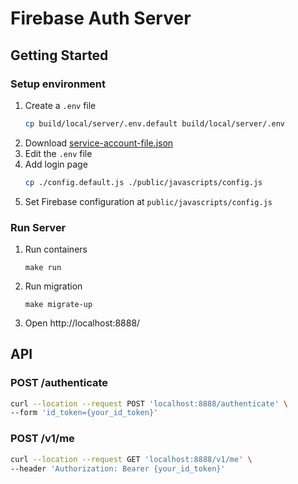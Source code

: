# Firebase Auth Server
## Getting Started
### Setup environment
1. Create a `.env` file
   ```sh
   cp build/local/server/.env.default build/local/server/.env
   ```
1. Download [service-account-file.json](https://firebase.google.com/docs/admin/setup)
1. Edit the `.env` file
1. Add login page
   ```sh
   cp ./config.default.js ./public/javascripts/config.js
   ```
1. Set Firebase configuration at `public/javascripts/config.js`
    
### Run Server
1. Run containers
   ```
   make run
   ```
1. Run migration
   ```
   make migrate-up
   ```
1. Open http://localhost:8888/
## API
### POST /authenticate
```sh
curl --location --request POST 'localhost:8888/authenticate' \
--form 'id_token={your_id_token}'
```

### POST /v1/me
```sh
curl --location --request GET 'localhost:8888/v1/me' \
--header 'Authorization: Bearer {your_id_token}'
```
